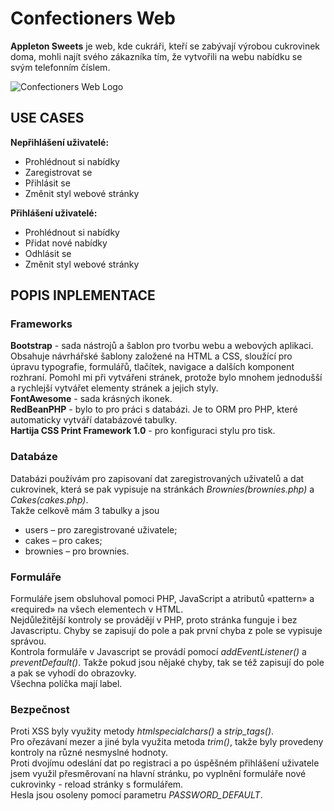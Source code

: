 # Confectioners Web
**Appleton Sweets** je web, kde cukráři, kteří se zabývají výrobou cukrovinek doma, mohli najít svého zákazníka tím, že vytvořili na webu nabídku se svým telefonním číslem.   

![Confectioners Web Logo](/resources/screenshot.png?raw=true)

## USE CASES

**Nepřihlášení uživatelé:**
 * Prohlédnout si nabídky
 * Zaregistrovat se
 * Přihlásit se
 * Změnit styl webové stránky    

**Přihlášení uživatelé:**
 * Prohlédnout si nabídky
 * Přidat nové nabídky
 * Odhlásit se
 * Změnit styl webové stránky

## POPIS INPLEMENTACE

### Frameworks

**Bootstrap** - sada nástrojů a šablon pro tvorbu webu a webových aplikaci. Obsahuje návrhářské šablony založené na HTML a CSS, sloužící pro úpravu typografie, formulářů, tlačítek, navigace a dalších komponent rozhraní. Pomohl mi při vytvářeni stránek, protože bylo mnohem jednodušší a rychlejší vytvářet elementy stránek a jejich styly.     
**FontAwesome** - sada krásných ikonek.     
**RedBeanPHP** - bylo to pro práci s databázi. Je to ORM pro PHP, které automaticky vytváří databázové tabulky.     
**Hartija CSS Print Framework 1.0** - pro konfiguraci stylu pro tisk.     

### Databáze 

Databázi používám pro zapisovaní dat zaregistrovaných uživatelů a dat cukrovinek, která se pak vypisuje na stránkách *Brownies(brownies.php)* a *Cakes(cakes.php)*.     
Takže celkově mám 3 tabulky a jsou
 * users – pro zaregistrované uživatele; 
 * cakes – pro cakes;
 * brownies – pro brownies.

### Formuláře

Formuláře jsem obsluhoval pomoci PHP, JavaScript a atributů «pattern» a «required» na všech elementech v HTML.     
Nejdůležitější kontroly se provádějí v PHP, proto stránka funguje i bez Javascriptu. Chyby se zapisují do pole a pak první chyba z pole se vypisuje správou.     
Kontrola formuláře v Javascript se provádí pomocí *addEventListener()* a *preventDefault()*. Takže pokud jsou nějaké chyby, tak se též zapisují do pole a pak se vyhodí do obrazovky.    
Všechna políčka mají label.    

### Bezpečnost

Proti XSS byly využity metody *htmlspecialchars()* a *strip_tags()*.    
Pro ořezávaní mezer a jiné byla využita metoda *trim()*, takže byly provedeny kontroly na různé nesmyslné hodnoty.    
Proti dvojímu odeslání dat po registraci a po úspěšném přihlášení uživatele jsem využil přesměrovaní na hlavní stránku, po vyplnění formuláře nové cukrovinky - reload stránky s formulářem.    
Hesla jsou osoleny pomocí parametru *PASSWORD_DEFAULT*.    
